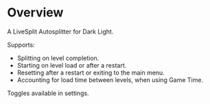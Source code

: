 # Overview
A LiveSplit Autosplitter for Dark Light.

Supports:
 - Splitting on level completion.
 - Starting on level load or after a restart.
 - Resetting after a restart or exiting to the main menu.
 - Accounting for load time between levels, when using Game Time.

Toggles available in settings.